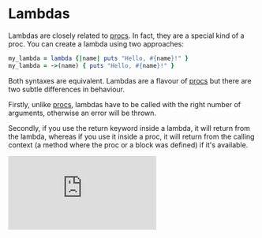 # Lambdas

Lambdas are closely related to [procs](https://github.com/makersacademy/course/blob/master/pills/procs.md). In fact, they are a special kind of a proc. You can create a lambda using two approaches:

````ruby
my_lambda = lambda {|name| puts "Hello, #{name}!" }
my_lambda = ->(name) { puts "Hello, #{name}!" }
````

Both syntaxes are equivalent. Lambdas are a flavour of [procs](https://github.com/makersacademy/course/blob/master/pills/procs.md) but there are two subtle differences in behaviour.

Firstly, unlike [procs](https://github.com/makersacademy/course/blob/master/pills/procs.md), lambdas have to be called with the right number of arguments, otherwise an error will be thrown.

Secondly, if you use the return keyword inside a lambda, it will return from the lambda, whereas if you use it inside a proc, it will return from the calling context (a method where the proc or a block was defined) if it's available.

![Tracking pixel](https://githubanalytics.herokuapp.com/course/pills/lambdas.md)
